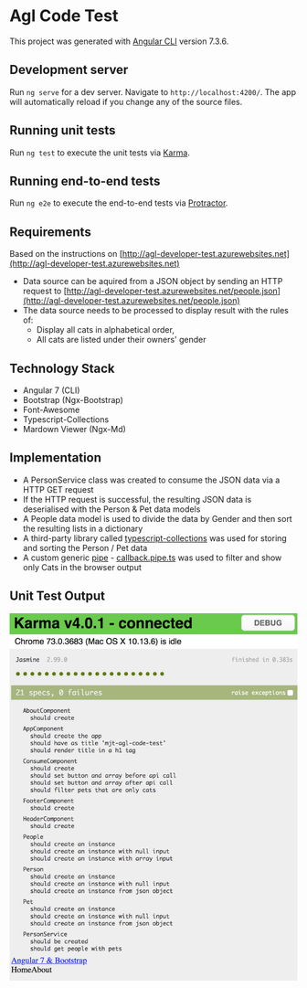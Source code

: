 # Agl Code Test

This project was generated with [Angular CLI](https://github.com/angular/angular-cli) version 7.3.6.

## Development server

Run `ng serve` for a dev server. Navigate to `http://localhost:4200/`. The app will automatically reload if you change any of the source files.

## Running unit tests

Run `ng test` to execute the unit tests via [Karma](https://karma-runner.github.io).

## Running end-to-end tests

Run `ng e2e` to execute the end-to-end tests via [Protractor](http://www.protractortest.org/).

## Requirements ##

Based on the instructions on [http://agl-developer-test.azurewebsites.net](http://agl-developer-test.azurewebsites.net)

* Data source can be aquired from a JSON object by sending an HTTP request to [http://agl-developer-test.azurewebsites.net/people.json](http://agl-developer-test.azurewebsites.net/people.json)
* The data source needs to be processed to display result with the rules of:
  * Display all cats in alphabetical order,
  * All cats are listed under their owners' gender

## Technology Stack ##
* Angular 7 (CLI)
* Bootstrap (Ngx-Bootstrap)
* Font-Awesome
* Typescript-Collections
* Mardown Viewer (Ngx-Md)

## Implementation ##

* A PersonService class was created to consume the JSON data via a HTTP GET request
* If the HTTP request is successful, the resulting JSON data is deserialised with the Person & Pet data models
* A People data model is used to divide the data by Gender and then sort the resulting lists in a dictionary
* A third-party library called [typescript-collections](https://www.npmjs.com/package/typescript-collections) was used for storing and sorting the Person / Pet data
* A custom generic [pipe](https://angular.io/guide/pipes) - [callback.pipe.ts](./src/app/callback.pipe.ts) was used to filter and show only Cats in the browser output 

## Unit Test Output

![Coverage Report](https://raw.githubusercontent.com/mtrinder/mjt-alg-code-test/master/test-output.png)
